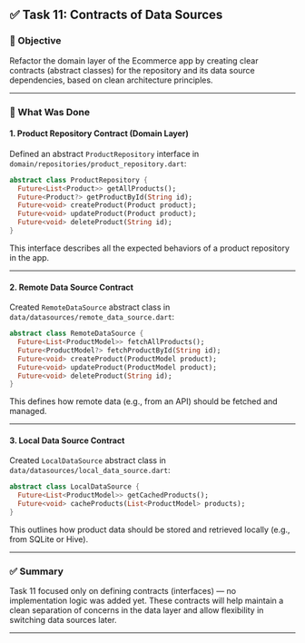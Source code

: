## ✅ Task 11: Contracts of Data Sources

### 🎯 Objective
Refactor the domain layer of the Ecommerce app by creating clear contracts (abstract classes) for the repository and its data source dependencies, based on clean architecture principles.

---

### 📁 What Was Done

#### 1. Product Repository Contract (Domain Layer)
Defined an abstract `ProductRepository` interface in `domain/repositories/product_repository.dart`:

```dart
abstract class ProductRepository {
  Future<List<Product>> getAllProducts();
  Future<Product?> getProductById(String id);
  Future<void> createProduct(Product product);
  Future<void> updateProduct(Product product);
  Future<void> deleteProduct(String id);
}
```

This interface describes all the expected behaviors of a product repository in the app.

---

#### 2. Remote Data Source Contract
Created `RemoteDataSource` abstract class in `data/datasources/remote_data_source.dart`:

```dart
abstract class RemoteDataSource {
  Future<List<ProductModel>> fetchAllProducts();
  Future<ProductModel?> fetchProductById(String id);
  Future<void> createProduct(ProductModel product);
  Future<void> updateProduct(ProductModel product);
  Future<void> deleteProduct(String id);
}
```

This defines how remote data (e.g., from an API) should be fetched and managed.

---

#### 3. Local Data Source Contract
Created `LocalDataSource` abstract class in `data/datasources/local_data_source.dart`:

```dart
abstract class LocalDataSource {
  Future<List<ProductModel>> getCachedProducts();
  Future<void> cacheProducts(List<ProductModel> products);
}
```

This outlines how product data should be stored and retrieved locally (e.g., from SQLite or Hive).

---

### ✅ Summary
Task 11 focused only on defining contracts (interfaces) — no implementation logic was added yet. These contracts will help maintain a clean separation of concerns in the data layer and allow flexibility in switching data sources later.

---

